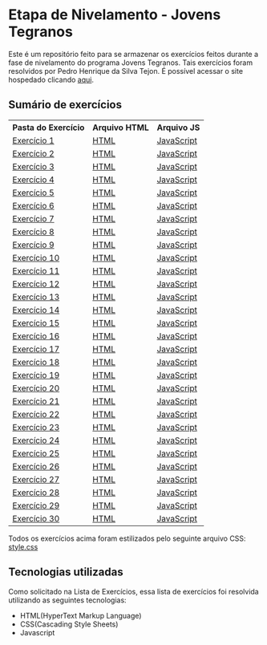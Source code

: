 # Etapa de Nivelamento - Jovens Tegranos
Este é um repositório feito para se armazenar os exercícios feitos durante a fase de nivelamento do programa Jovens Tegranos. Tais exercícios foram resolvidos por Pedro Henrique da Silva Tejon. É possível acessar o site hospedado clicando [aqui](https://pedrotejon.github.io/Jovens-Tegranos-Nivelamento/Exerc%C3%ADcios/Exerc%C3%ADcio%201/index.html).

## Sumário de exercícios
<table>
    <tr>
        <th>Pasta do Exercício</th>
        <th>Arquivo HTML</th>
        <th>Arquivo JS</th>
    </tr>
    <tr>
        <td><a href="Exercícios\Exercício 1">Exercício 1</a></td>
        <td><a href="Exercícios\Exercício 1\index.html">HTML</a></td>
        <td><a href="Exercícios\Exercício 1\script.js">JavaScript</a></td>
    </tr>
    <tr>
        <td><a href="Exercícios\Exercício 2">Exercício 2</a></td>
        <td><a href="Exercícios\Exercício 2\index.html">HTML</a></td>
        <td><a href="Exercícios\Exercício 2\script.js">JavaScript</a></td>
    </tr>
    <tr>
        <td><a href="Exercícios\Exercício 3">Exercício 3</a></td>
        <td><a href="Exercícios\Exercício 3\index.html">HTML</a></td>
        <td><a href="Exercícios\Exercício 3\script.js">JavaScript</a></td>
    </tr>
    <tr>
        <td><a href="Exercícios\Exercício 4">Exercício 4</a></td>
        <td><a href="Exercícios\Exercício 4\index.html">HTML</a></td>
        <td><a href="Exercícios\Exercício 4\script.js">JavaScript</a></td>
    </tr>
    <tr>
        <td><a href="Exercícios\Exercício 5">Exercício 5</a></td>
        <td><a href="Exercícios\Exercício 5\index.html">HTML</a></td>
        <td><a href="Exercícios\Exercício 5\script.js">JavaScript</a></td>
    </tr>
    <tr>
        <td><a href="Exercícios\Exercício 6">Exercício 6</a></td>
        <td><a href="Exercícios\Exercício 6\index.html">HTML</a></td>
        <td><a href="Exercícios\Exercício 6\script.js">JavaScript</a></td>
    </tr>
    <tr>
        <td><a href="Exercícios\Exercício 7">Exercício 7</a></td>
        <td><a href="Exercícios\Exercício 7\index.html">HTML</a></td>
        <td><a href="Exercícios\Exercício 7\script.js">JavaScript</a></td>
    </tr>
    <tr>
        <td><a href="Exercícios\Exercício 8">Exercício 8</a></td>
        <td><a href="Exercícios\Exercício 8\index.html">HTML</a></td>
        <td><a href="Exercícios\Exercício 8\script.js">JavaScript</a></td>
    </tr>
    <tr>
        <td><a href="Exercícios\Exercício 9">Exercício 9</a></td>
        <td><a href="Exercícios\Exercício 9\index.html">HTML</a></td>
        <td><a href="Exercícios\Exercício 9\script.js">JavaScript</a></td>
    </tr>
    <tr>
        <td><a href="Exercícios\Exercício 10">Exercício 10</a></td>
        <td><a href="Exercícios\Exercício 10\index.html">HTML</a></td>
        <td><a href="Exercícios\Exercício 10\script.js">JavaScript</a></td>
    </tr>
    <tr>
        <td><a href="Exercícios\Exercício 11">Exercício 11</a></td>
        <td><a href="Exercícios\Exercício 11\index.html">HTML</a></td>
        <td><a href="Exercícios\Exercício 11\script.js">JavaScript</a></td>
    </tr>
    <tr>
        <td><a href="Exercícios\Exercício 12">Exercício 12</a></td>
        <td><a href="Exercícios\Exercício 12\index.html">HTML</a></td>
        <td><a href="Exercícios\Exercício 12\script.js">JavaScript</a></td>
    </tr>
    <tr>
        <td><a href="Exercícios\Exercício 13">Exercício 13</a></td>
        <td><a href="Exercícios\Exercício 13\index.html">HTML</a></td>
        <td><a href="Exercícios\Exercício 13\script.js">JavaScript</a></td>
    </tr>
    <tr>
        <td><a href="Exercícios\Exercício 14">Exercício 14</a></td>
        <td><a href="Exercícios\Exercício 14\index.html">HTML</a></td>
        <td><a href="Exercícios\Exercício 14\script.js">JavaScript</a></td>
    </tr>
    <tr>
        <td><a href="Exercícios\Exercício 15">Exercício 15</a></td>
        <td><a href="Exercícios\Exercício 15\index.html">HTML</a></td>
        <td><a href="Exercícios\Exercício 15\script.js">JavaScript</a></td>
    </tr>
    <tr>
        <td><a href="Exercícios\Exercício 16">Exercício 16</a></td>
        <td><a href="Exercícios\Exercício 16\index.html">HTML</a></td>
        <td><a href="Exercícios\Exercício 16\script.js">JavaScript</a></td>
    </tr>
    <tr>
        <td><a href="Exercícios\Exercício 17">Exercício 17</a></td>
        <td><a href="Exercícios\Exercício 17\index.html">HTML</a></td>
        <td><a href="Exercícios\Exercício 17\script.js">JavaScript</a></td>
    </tr>
    <tr>
        <td><a href="Exercícios\Exercício 18">Exercício 18</a></td>
        <td><a href="Exercícios\Exercício 18\index.html">HTML</a></td>
        <td><a href="Exercícios\Exercício 18\script.js">JavaScript</a></td>
    </tr>
    <tr>
        <td><a href="Exercícios\Exercício 19">Exercício 19</a></td>
        <td><a href="Exercícios\Exercício 19\index.html">HTML</a></td>
        <td><a href="Exercícios\Exercício 19\script.js">JavaScript</a></td>
    </tr>
    <tr>
        <td><a href="Exercícios\Exercício 20">Exercício 20</a></td>
        <td><a href="Exercícios\Exercício 20\index.html">HTML</a></td>
        <td><a href="Exercícios\Exercício 20\script.js">JavaScript</a></td>
    </tr>
    <tr>
        <td><a href="Exercícios\Exercício 21">Exercício 21</a></td>
        <td><a href="Exercícios\Exercício 21\index.html">HTML</a></td>
        <td><a href="Exercícios\Exercício 21\script.js">JavaScript</a></td>
    </tr>
    <tr>
        <td><a href="Exercícios\Exercício 22">Exercício 22</a></td>
        <td><a href="Exercícios\Exercício 22\index.html">HTML</a></td>
        <td><a href="Exercícios\Exercício 22\script.js">JavaScript</a></td>
    </tr>
    <tr>
        <td><a href="Exercícios\Exercício 23">Exercício 23</a></td>
        <td><a href="Exercícios\Exercício 23\index.html">HTML</a></td>
        <td><a href="Exercícios\Exercício 23\script.js">JavaScript</a></td>
    </tr>
    <tr>
        <td><a href="Exercícios\Exercício 24">Exercício 24</a></td>
        <td><a href="Exercícios\Exercício 24\index.html">HTML</a></td>
        <td><a href="Exercícios\Exercício 24\script.js">JavaScript</a></td>
    </tr>
    <tr>
        <td><a href="Exercícios\Exercício 25">Exercício 25</a></td>
        <td><a href="Exercícios\Exercício 25\index.html">HTML</a></td>
        <td><a href="Exercícios\Exercício 25\script.js">JavaScript</a></td>
    </tr>
    <tr>
        <td><a href="Exercícios\Exercício 26">Exercício 26</a></td>
        <td><a href="Exercícios\Exercício 26\index.html">HTML</a></td>
        <td><a href="Exercícios\Exercício 26\script.js">JavaScript</a></td>
    </tr>
    <tr>
        <td><a href="Exercícios\Exercício 27">Exercício 27</a></td>
        <td><a href="Exercícios\Exercício 27\index.html">HTML</a></td>
        <td><a href="Exercícios\Exercício 27\script.js">JavaScript</a></td>
    </tr>
    <tr>
        <td><a href="Exercícios\Exercício 28">Exercício 28</a></td>
        <td><a href="Exercícios\Exercício 28\index.html">HTML</a></td>
        <td><a href="Exercícios\Exercício 28\script.js">JavaScript</a></td>
    </tr>
    <tr>
        <td><a href="Exercícios\Exercício 29">Exercício 29</a></td>
        <td><a href="Exercícios\Exercício 29\index.html">HTML</a></td>
        <td><a href="Exercícios\Exercício 29\script.js">JavaScript</a></td>
    </tr>
    <tr>
        <td><a href="Exercícios\Exercício 30">Exercício 30</a></td>
        <td><a href="Exercícios\Exercício 30\index.html">HTML</a></td>
        <td><a href="Exercícios\Exercício 30\script.js">JavaScript</a></td>
    </tr>
</table>

Todos os exercícios acima foram estilizados pelo seguinte arquivo CSS: <a href="Exercícios\style.css">style.css</a>

## Tecnologias utilizadas
Como solicitado na Lista de Exercícios, essa lista de exercícios foi resolvida utilizando as seguintes tecnologias:
+ HTML(HyperText Markup Language)
+ CSS(Cascading Style Sheets)
+ Javascript
